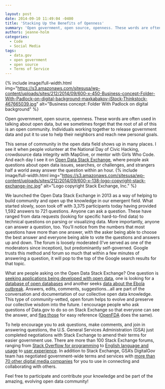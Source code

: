 ```yaml
---

layout: post
date: 2014-09-10 11:49:04 -0400
title: 'Stacking Up the Benefits of Openness'
summary: 'Open government, open source, openness. These words are often used in talking about open data, but we sometimes forget that the root of all of this is an open community. Individuals working together to release government data and put it to use to help their neighbors and reach new personal goals. This sense of community'
authors: jeanne-holm
categories:
  - Code
  - Social Media
tags:
  - data.gov
  - open government
  - open source
  - Terms of Service
---
```



{% include image/full-width.html img="https://s3.amazonaws.com/sitesusa/wp-content/uploads/sites/212/2014/09/600-x-450-Business-concept-Folder-With-Padlock-on-digital-background-maxkabakov-iStock-Thinkstock-467665039.jpg" alt="Business concept: Folder With Padlock on digital background" %} 

Open government, open source, openness. These words are often used in talking about open data, but we sometimes forget that the root of all of this is an open community. Individuals working together to release government data and put it to use to help their neighbors and reach new personal goals.

This sense of community in the open data field shows up in many places. I see it when people volunteer at the National Day of Civic Hacking, crowdsource data integrity with MapGive, or mentor with Girls Who Code. And each day I see it on [Open Data Stack Exchange](http://opendata.stackexchange.com/), where people ask questions about open data issues, searches, or challenges, and strangers half a world away answer the question within an hour. 
{% include image/full-width.html img="https://s3.amazonaws.com/sitesusa/wp-content/uploads/sites/212/2014/09/600-x-138-logo-copyright-stack-exchange-inc.jpg" alt="Logo copyright Stack Exchange, Inc." %} 

We launched the Open Data Stack Exchange in 2013 as a way of helping to build community and open up the knowledge in our emergent field. What started slowly, soon took off with 3,375 participants today having provided 1,592 answers to 721 questions. Anyone can ask a question. These have ranged from data requests (looking for specific hard-to-find data) to technical questions on parsing or visualizing data. More importantly, anyone can answer a question, too. You’ll notice from the numbers that most questions have more than one answer, with the asker being able to choose the best answer and everyone being able to vote the questions and answers up and down. The forum is loosely moderated (I’ve served as one of the moderators since inception), but predominantly self-governed. Google trusts this method and forum so much that within a few minutes of answering a question, it will pop to the top of the Google search results for that topic.

What are people asking on the Open Data Stack Exchange? One question is [seeking applications being developed with open data](http://opendata.stackexchange.com/questions/3346/looking-for-examples-of-useful-applications-that-are-being-developed-using-open), one is looking for a [database of open databases](http://opendata.stackexchange.com/questions/266/a-database-of-open-databases) and another seeks [data about the Ebola outbreak](http://opendata.stackexchange.com/questions/3484/2014-ebola-outbreak-dataset). Answers, edits, comments, suggestions&#8230;all are part of the conversation and documentation of our collective open data knowledge. This type of community-vetted, open forum helps to evolve and preserve our collective wisdom into the future. I encourage people who ask questions of Data.gov to do so on Stack Exchange so that everyone can see the answer, and [flag those](http://opendata.stackexchange.com/questions/tagged/data.gov) for easy reference ([OpenFDA](http://opendata.stackexchange.com/questions/tagged/openfda) does the same).

To help encourage you to ask questions, make comments, and join in answering questions, the U.S. General Services Administration (GSA) just completed negotiations with Stack Exchange to amend their terms for easier government use. There are more than 100 Stack Exchange forums, ranging from [Stack Overflow for programming](http://stackoverflow.com/) to [English language and usage](http://english.stackexchange.com/) to [user experience](http://ux.stackexchange.com/). In addition to Stack Exchange, GSA’s DigitalGov team has negotiated government-wide terms and services with [more than 70 other digital media companies](https://www.WHATEVER/resources/negotiated-terms-of-service-agreements/ "Negotiated Terms of Service Agreements") for you to use in connecting and collaborating with others.

Feel free to participate and contribute your knowledge and be part of the amazing, evolving open data community!